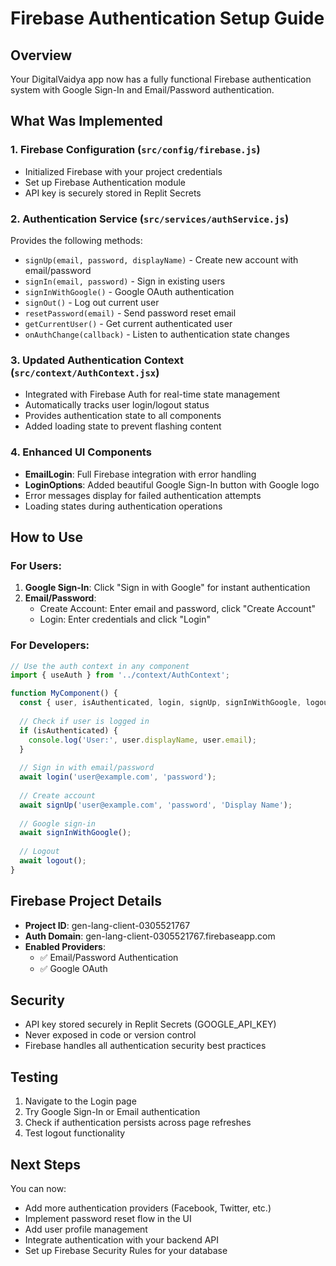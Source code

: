 # Firebase Authentication Setup Guide

## Overview
Your DigitalVaidya app now has a fully functional Firebase authentication system with Google Sign-In and Email/Password authentication.

## What Was Implemented

### 1. Firebase Configuration (`src/config/firebase.js`)
- Initialized Firebase with your project credentials
- Set up Firebase Authentication module
- API key is securely stored in Replit Secrets

### 2. Authentication Service (`src/services/authService.js`)
Provides the following methods:
- `signUp(email, password, displayName)` - Create new account with email/password
- `signIn(email, password)` - Sign in existing users
- `signInWithGoogle()` - Google OAuth authentication
- `signOut()` - Log out current user
- `resetPassword(email)` - Send password reset email
- `getCurrentUser()` - Get current authenticated user
- `onAuthChange(callback)` - Listen to authentication state changes

### 3. Updated Authentication Context (`src/context/AuthContext.jsx`)
- Integrated with Firebase Auth for real-time state management
- Automatically tracks user login/logout status
- Provides authentication state to all components
- Added loading state to prevent flashing content

### 4. Enhanced UI Components
- **EmailLogin**: Full Firebase integration with error handling
- **LoginOptions**: Added beautiful Google Sign-In button with Google logo
- Error messages display for failed authentication attempts
- Loading states during authentication operations

## How to Use

### For Users:
1. **Google Sign-In**: Click "Sign in with Google" for instant authentication
2. **Email/Password**: 
   - Create Account: Enter email and password, click "Create Account"
   - Login: Enter credentials and click "Login"

### For Developers:
```javascript
// Use the auth context in any component
import { useAuth } from '../context/AuthContext';

function MyComponent() {
  const { user, isAuthenticated, login, signUp, signInWithGoogle, logout } = useAuth();
  
  // Check if user is logged in
  if (isAuthenticated) {
    console.log('User:', user.displayName, user.email);
  }
  
  // Sign in with email/password
  await login('user@example.com', 'password');
  
  // Create account
  await signUp('user@example.com', 'password', 'Display Name');
  
  // Google sign-in
  await signInWithGoogle();
  
  // Logout
  await logout();
}
```

## Firebase Project Details
- **Project ID**: gen-lang-client-0305521767
- **Auth Domain**: gen-lang-client-0305521767.firebaseapp.com
- **Enabled Providers**:
  - ✅ Email/Password Authentication
  - ✅ Google OAuth

## Security
- API key stored securely in Replit Secrets (GOOGLE_API_KEY)
- Never exposed in code or version control
- Firebase handles all authentication security best practices

## Testing
1. Navigate to the Login page
2. Try Google Sign-In or Email authentication
3. Check if authentication persists across page refreshes
4. Test logout functionality

## Next Steps
You can now:
- Add more authentication providers (Facebook, Twitter, etc.)
- Implement password reset flow in the UI
- Add user profile management
- Integrate authentication with your backend API
- Set up Firebase Security Rules for your database
